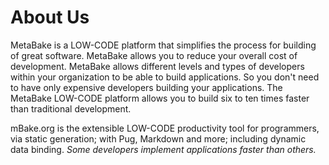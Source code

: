# About Us

MetaBake is a LOW-CODE platform that simplifies the process for building of great software.  MetaBake allows you to reduce your overall cost of development. MetaBake allows different levels and types of developers within your organization to be able to build applications. So you don't need to have only expensive developers building your applications. The MetaBake LOW-CODE platform allows you to build six to ten times faster than traditional development.


mBake.org is the extensible LOW-CODE productivity tool for programmers, via static generation; with Pug, Markdown and more; including dynamic data binding. *Some developers implement applications faster than others.*